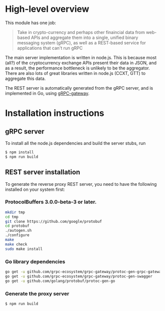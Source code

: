 # High-level overview

This module has one job:

> Take in crypto-currency and perhaps other finaincial data from web-based APIs and aggregate them into a single,
unified binary messaging system (gRPC), as well as a REST-based service for applications that can't run gRPC

The main server implementation is written in node.js. This is because most (all?) of the cryptocurrency exchange APIs
present their data in JSON, and as a result, the performance bottleneck is unlikely to be the aggregator. 
There are also lots of great libraries written in node.js (CCXT, GTT) to aggregate this data.

The REST server is automatically generated from the gRPC server, and is implemented in Go, using 
[gRPC-gateway](https://github.com/grpc-ecosystem/grpc-gateway).

# Installation instructions

## gRPC server

To install all the node.js dependencies and build the server stubs, run

```bash
$ npm install
$ npm run build
```

## REST server installation

To generate the reverse proxy REST server, you need to have the following installed on your system first:

### ProtocolBuffers 3.0.0-beta-3 or later.

```sh
mkdir tmp
cd tmp
git clone https://github.com/google/protobuf
cd protobuf
./autogen.sh
./configure
make
make check
sudo make install
```

### Go library dependencies

```sh
go get -u github.com/grpc-ecosystem/grpc-gateway/protoc-gen-grpc-gateway
go get -u github.com/grpc-ecosystem/grpc-gateway/protoc-gen-swagger
go get -u github.com/golang/protobuf/protoc-gen-go
```

### Generate the proxy server

`$ npm run build`

